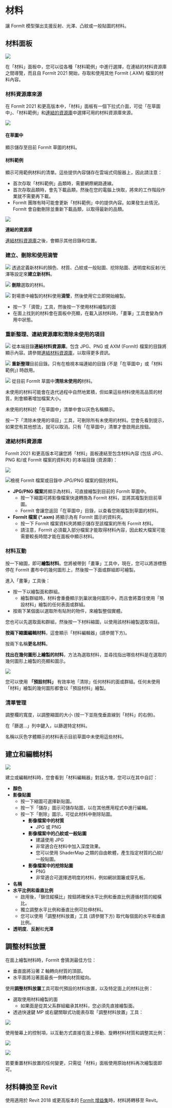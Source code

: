 # 材料

讓 FormIt 模型彈出支援反射、光澤、凸紋或一般貼圖的材料。

## 材料面板

![](<../.gitbook/assets/materials-sample-category (2) (1).png>)

在「材料」面板中，您可以從各種「材料範例」中進行選擇，在連結的材料資源庫之間導覽，而且自 FormIt 2021 開始，存取和使用其他 FormIt (.AXM) 檔案的材料內容。

### 材料資源庫來源

在 FormIt 2021 和更高版本中，「材料」面板有一個下拉式介面，可從「在草圖中」、「材料範例」和[連結的資源庫](https://windows.help.formit.autodesk.com/v/traditional-chinese/tool-library/materials#lian-jie-cai-liao-zi-yuan-ku)中選擇可用的材料資源庫來源。

![](<../.gitbook/assets/materials-directory-picker (1).png>)

#### 在草圖中

顯示儲存至目前 FormIt 草圖的材料。

#### 材料範例

顯示可用範例材料的清單。這些提供內容儲存在雲端式伺服器上，因此請注意：

* 首次存取「材料範例」品類時，需要網際網路連線。
* 首次存取品類時，會先下載品類，然後在您的電腦上快取，將來的工作階段作業就不需要再下載。
* FormIt 團隊有時可能會更新「材料範例」中的提供內容。如果發生此情況，FormIt 會自動刪除並重新下載品類，以取得最新的品類。

![](../.gitbook/assets/materials-samples\_original.png)

**連結的資源庫**

[連結材料資源庫](https://windows.help.formit.autodesk.com/v/traditional-chinese/tool-library/materials#lian-jie-cai-liao-zi-yuan-ku)之後，會顯示其他目錄和位置。

### 建立、刪除和使用滴管

![](../.gitbook/assets/materials\_add.PNG) 透過定義新材料的顏色、材質、凸紋或一般貼圖、挖除貼圖、透明度和反射/光澤等設定來**建立新材料**。

![](<../.gitbook/assets/materials\_delete (1).PNG>) **刪除**選取的材料。

![](../.gitbook/assets/materials\_eyedropper.PNG) 對場景中繪製的材料使用**滴管**，然後使用它立即開始繪製。

* 按一下「滴管」工具，然後按一下使用材料繪製的面
* 在面上找到的材料會在面板中亮顯，在載入該材料時，「畫筆」工具會變為作用中狀態。

### 重新整理、連結資源庫和清除未使用的項目

![](../.gitbook/assets/materials-link.png) 從本端目錄**連結材料資源庫**。包含 JPG、PNG 或 AXM (FormIt) 檔案的目錄將顯示內容。請參閱[連結材料資源庫](https://windows.help.formit.autodesk.com/v/traditional-chinese/tool-library/materials#lian-jie-cai-liao-zi-yuan-ku)，以取得更多資訊。

![](../.gitbook/assets/materials-refresh.png) **重新整理**目前目錄。只有在檢視本端連結的目錄 (不是「在草圖中」或「材料範例」) 時啟用。

![](../.gitbook/assets/materials-purge.png) 從目前 FormIt 草圖中**清除未使用的**材料。

未使用的材料可能會在迭代過程中自然地累積，但如果這些材料使用高品質的材質，則會顯著增加檔案大小。

未使用的材料於「在草圖中」清單中會以灰色名稱顯示。

按一下「清除未使用的項目」工具，可刪除所有未使用的材料。您會先看到提示，如果您有其他想法，就可以取消。只有「在草圖中」清單才會啟用此按鈕。

### 連結材料資源庫

FormIt 2021 和更高版本可讓您將「材料」面板連結至包含材料內容 (包括 JPG、PNG 和/或 FormIt 檔案的資料夾) 的本端目錄 (資源庫)：

![](../.gitbook/assets/materials-axms.png)

![檢視 FormIt 檔案或目錄中 JPG/PNG 檔案的個別材料。](../.gitbook/assets/materials-axm-content.png)

* **JPG/PNG 檔案**將顯示為材料，可直接繪製到目前的 FormIt 草圖中。
   * 按一下縮圖可將影像檔案快速轉換為 FormIt 材料，並將其複製到目前草圖。
   * FormIt 會讓您返回「在草圖中」目錄，以查看您剛複製到草圖的材料。
* **FormIt 檔案 (\*.axm)** 將顯示為有 FormIt 圖示的資料夾。
   * 按一下 FormIt 檔案資料夾將顯示儲存至該檔案的所有 FormIt 材料。
   * 請注意，FormIt 必須載入部分檔案才能取得材料內容，因此較大檔案可能需要較長時間才能在面板中顯示材料。

### 材料互動

按一下縮圖，即可**繪製材料**。您將被帶到「畫筆」工具中，現在，您可以將游標懸停在 FormIt 畫布中的幾何圖形上，然後按一下面或群組即可繪製。

進入「畫筆」工具後：

* 按一下以繪製面和群組。
   * 繪製群組時，材料會重疊顯示到巢狀幾何圖形中，而且會將蓋住使用「預設材料」繪製的任何表面或群組。
* 按兩下某個面以選取所有貼附的物件，來繪製整個實體。

您也可以先選取面和群組，然後按一下材料縮圖，以使用該材料繪製選取項目。

**按兩下縮圖編輯材料**，這會顯示「材料編輯器」(請參閱下方)。

按兩下名稱**更名材料**。

**找出在幾何圖形上繪製的材料**，方法為選取材料，並尋找指出哪些材料是在選取的幾何圖形上繪製的亮顯和圖示。

![](../.gitbook/assets/material\_selected.png)

您可以使用 **「預設材料」** 有效率地「清除」任何材料的面或群組。任何未使用「材料」繪製的幾何圖形都會以「預設材料」繪製。

### 清單管理

調整欄的寬度，以調整縮圖的大小 (按一下並拖曳垂直線到「材料」的右側)。

在「篩選...」列中鍵入，以篩選特定材料。

名稱以灰色字體顯示的材料表示目前草圖中未使用這些材料。

## 建立和編輯材料

![](<../.gitbook/assets/materials-editor (1).png>)

建立或編輯材料時，您會看到「材料編輯器」對話方塊，您可以在其中自訂：

* **顏色**
* **影像貼圖**
   * 按一下縮圖可選擇新貼圖。
   * 按一下「儲存」圖示可儲存貼圖，以在其他應用程式中進行編輯。
   * 按一下「刪除」圖示，可從此材料中刪除貼圖。
      * **影像檔案中的材質**
         * JPG 或 PNG
      * **影像檔案中的凸紋或一般貼圖**
         * 建議使用 JPG
         * 非常適合在材料中加入深度效果。
         * 您可以使用 ShaderMap 之類的自由軟體，產生指定材質的凸紋/一般貼圖。
      * **影像檔案中的挖除貼圖**
         * PNG
         * 非常適合可選擇透明度的材料，例如網狀圍籬或穿孔板。
* **名稱**
* **水平比例和垂直比例**
   * 啟用後，「鎖住縱橫比」按鈕將確保水平比例和垂直比例遵循材質的縱橫比。
   * 獨立調整水平比例和垂直比例可拉伸材料。
   * 您可以使用「調整材料放置」工具 (請參閱下方) 取代每個面的水平和垂直比例。
* **透明度**、**反射**和**光澤**

## 調整材料放置

在面上繪製材料時，FormIt 會猜測最佳方位：

* 垂直面將沿著 Z 軸轉向材質的頂部。
* 水平面將沿著面最長一側轉向材質縱向。

使用**調整材料放置**工具可取代預設的材料放置，以及特定面上的材料比例：

* 選取使用材料繪製的面
   * 如果面是從其父系群組繼承其材料，您必須先直接繪製面。
* 透過快速鍵 MP 或右鍵關聯式功能表存取「調整材料放置」工具：

![](../.gitbook/assets/adjust-material-placement.png)

使用螢幕上的控制項，以互動方式直接在面上移動、旋轉材料材質和調整其比例：

![](../.gitbook/assets/materialplacement.gif)

![](../.gitbook/assets/adjust-material-placement.gif)

若要重置材料放置的任何變更，只需從「材料」面板使用原始材料再次繪製面即可。

## 材料轉換至 Revit

使用適用於 Revit 2018 或更高版本的 [FormIt 增益集](https://formit.autodesk.com/page/formit-revit)時，材料將轉移至 Revit。
